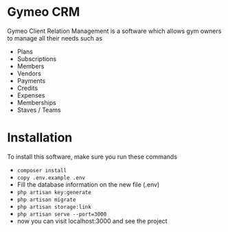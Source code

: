 # Gymeo CRM
<p>
    Gymeo Client Relation Management is a software which allows gym owners to manage all their needs such as
    <ul>
        <li>Plans</li>
        <li>Subscriptions</li>
        <li>Members</li>
        <li>Vendors</li>
        <li>Payments</li>
        <li>Credits</li>
        <li>Expenses</li>
        <li>Memberships</li>
        <li>Staves / Teams</li>
    </ul>
</p>

# Installation
<p>To install this software, make sure you run these commands</p>
<ul>
    <li>
        <code>composer install</code>
    </li>
    <li>
        <code>copy .env.example .env</code>
    </li>
    <li>
        Fill the database information on the new file (.env)
    </li>
    <li>
        <code>php artisan key:generate</code>
    </li>
    <li>
        <code>php artisan migrate</code>
    </li>
    <li>
        <code>php artisan storage:link</code>
    </li>
    <li>
        <code>php artisan serve --port=3000</code>
    </li>
    <li>
        now you can visit localhost:3000 and see the project
    </li>
</ul>